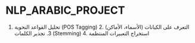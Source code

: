 # NLP_ARABIC_PROJECT
 1. تحليل القواعد النحوية (POS Tagging) 2. التعرف على الكيانات (الأسماء، الأماكن) 3. تجذير الكلمات (Stemming) 4. استخراج التعبيرات المنتظمة
